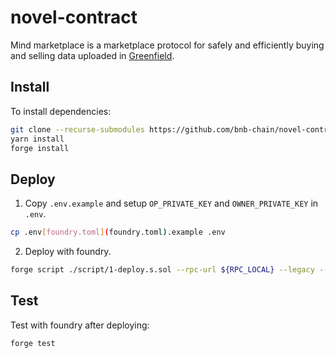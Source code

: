 # novel-contract

Mind marketplace is a marketplace protocol for safely and efficiently buying and selling data uploaded in [Greenfield](https://github.com/bnb-chain/greenfield).

## Install

To install dependencies:

```bash
git clone --recurse-submodules https://github.com/bnb-chain/novel-contract.git && cd novel-contract
yarn install
forge install
```

## Deploy

1. Copy `.env.example` and setup `OP_PRIVATE_KEY` and `OWNER_PRIVATE_KEY` in `.env`.

```bash
cp .env[foundry.toml](foundry.toml).example .env
```

2. Deploy with foundry.

```bash
forge script ./script/1-deploy.s.sol --rpc-url ${RPC_LOCAL} --legacy --broadcast --private-key ${OP_PRIVATE_KEY}
```

## Test

Test with foundry after deploying:

```bash
forge test
```
